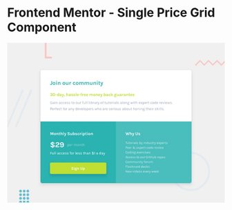 # Frontend Mentor - Single Price Grid Component

![Design preview for the Single Price Grid Component coding challenge](./design/desktop-preview.jpg)
